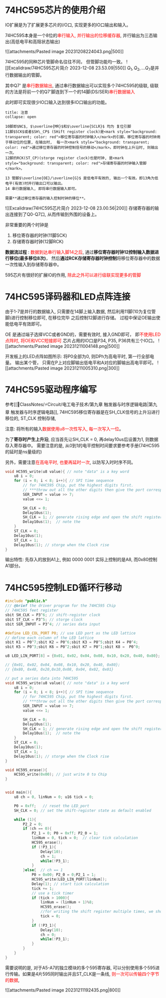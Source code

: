 # 74HC595芯片的使用介绍 
IO扩展是为了扩展更多芯片的I/O口, 实现更多的IO口输出和输入。

74HC595本身是一个8位的<mark style="background: transparent; color: red">串行输入, 并行输出的位移缓存器</mark>, 并行输出为三态输出(高低电平和高阻状态输出) 

![[attachments/Pasted image 20231208224043.png|500]]

74HC595的同种芯片管脚命名往往不同， 但管脚功能均一致。
![[Excalidraw/74HC595芯片简介 2023-12-08 23.53.09|550]]
$Q_1, Q_2,\dots Q_{7}$是并行数据输出的管脚。

其中Q7' 是<mark style="background: transparent; color: red">串行数据输出</mark>, 通过串行数据输出可以实现多个74HC595的级联, 级联的方法是将前一个的Q7'脚连到下一个的14脚(DS/SER)<mark style="background: transparent; color: red">串行数据输入</mark>

此时即可实现很少IO口输入达到很多IO口输出的功能。
`````ad-caution 
title: 注意
collapse: open

10脚即$NC$, $\overline{MR}$和$\overline{SCLR}$ 均为 复位引脚
11脚$SCK$或者$SH\_CP$ (SHift register clock)是<mark style="background: transparent; color: red">移位寄存器的时钟输入</mark>的引脚。移位寄存器的时钟用于移动位的位置, 在输出时,  每一次<mark style="background: transparent; color: red">通过移位寄存器的时钟控制信号的移动</mark>。即时钟在上升沿时, 则输出一次。
12脚的RCK(ST_CP)(storge register clock)也是时钟, 是<mark style="background: transparent; color: red">存储寄存器的时钟输入管脚</mark>。

13 管脚$\overline{OE}/\overline{G}$ 是低电平有效的, 输出一个有效。即13角为低电平(有效)时并行输出口可以输出。
14 串行数据输入, 即将串行数据输入即可。

需要**通过移位寄存器的输入控制时钟的移位**。
`````
![[Excalidraw/74HC595芯片简介 2023-12-08 23.00.56|200]]
 存储寄存器的输出连接到了Q0-Q7口, 从而传输到外围的设备上。

非常重要的两个时钟是
1. 移位寄存器的时钟(11脚SCK)
2. 存储寄存器时钟(12脚RCK)

**数据流过程** : <mark style="background: transparent; color: red">数据到达串行输入脚14之后</mark>, 通过**移位寄存器时钟12控制输入数据进行移位(最多移位8次)**， 然后**通过RCK存储寄存器时钟控制**将移位寄存器中的数据一次性输入到存储寄存器中。

595芯片有很好的扩展IO的作用, <mark style="background: transparent; color: red">除此之外可以进行级联实现更多的管脚</mark> 
 
# 74HC595译码器和LED点阵连接
由于1-7是并行的数据输入, 只需要在14脚上输入数据, 然后利用11脚(10为复位管脚)进行控制移位即可, 在移位完毕 之后控制12脚进行存储。
过程中保证OE输出使能低电平有效即可。

OE 是通过端子选择VCC或者GND的，需要有效时, 接入GND即可， 即<mark style="background: transparent; color: red">不使用LED点阵时, 将OE和VCC短接即可</mark>
芯片占用的IO口是P34, P35, P36共有三个IO口。
![[attachments/Pasted image 20231211004148.png|500]]

开发板上的LED点阵如图所示: 
将P0全部为0, 则DPh为高电平时, 第一行全部电量。
输出某个管， 只需在P上对应脚输出低电平和A对应的脚输出高电平即可。
![[attachments/Pasted image 20231211005310.png|300]]

# 74HC595驱动程序编写

参考[[📘ClassNotes/⚡Circuit/电工电子技术/第九章 触发器与时序逻辑电路|第九章 触发器与时序逻辑电路]], 74HC595移位寄存器是在SH_CLK信号的上升沿进行移位的, 
ST_CLK 控制存储, 

注意: 将所有的输入<mark style="background: transparent; color: red">数据使用u8一次性写入, 每一次写入一位</mark>。

为了**寄存时产生上升沿**, 应当首先让SH_CLK = 0, 再delay10us后设置为1, 则数据存入寄存器中。
需要注意的是, 从0到1的电平控制时间要求要参考手册(74HC595的延时是ns量级的) 

另外，需要注意<mark style="background: transparent; color: red">在高电平时, 也要再延时一次</mark>, 以防写入时时序不同。 
```c
void HC595_write(u8 value){ // note "data" is a key word
    u8 i = 0;
    for (i = 0; i < 8; i++){ // SPI time sequence 
        // for 74HC595 Chip, put the highest digits first.
        // ***throw out all the other digits then give the port correspond value****
        SER_INPUT = value >> 7; 
        value <<= 1; 

        SH_CLK = 0;
        Delay10us(1);
        SH_CLK = 1; // generate rising edge and open the shift register 
		Delay10us(1);  // note the 
    }
    ST_CLK = 0;
    Delay10us(1);
    ST_CLK = 1;
    Delay10us(1); // storge when the Clock rise
}
```
输出特性: 先存入的放到A1上, 例如
0000 0001 实际上控制的是A8, 而0x80控制A1部分。

# 74HC595控制LED循环行移动

```c
#include "public.h"
/// @brief the driver program for the 74HC595 Chip 
// 74HC595 feet register 
sbit SH_CLK = P3^6; // shift-register clock 
sbit ST_CLK = P3^5; // storge clock 
sbit SER_INPUT = P3^4; // series data input 

#define LED_COL_PORT P0; // use LED port as the LED lattice 
// define each column of the LED lattice 
sbit K1 = P0^7;sbit K2 = P0^6;sbit K3 = P0^5;sbit K4 = P0^4;
sbit K5 = P0^3;sbit K6 = P0^2;sbit K7 = P0^1;sbit K8 =  P0^0;

u8 LED_LIN_PORT[8] = {0x01, 0x02, 0x04, 0x08, 0x10, 0x20, 0x40, 0x80}; 

// {0x01, 0x02, 0x04, 0x08, 0x10, 0x20, 0x40, 0x80};
// {0x80, 0x40, 0x20,0x10,0x08, 0x04, 0x02, 0x01}

// put a series data into 74HC595
void HC595_write(u8 value){ // note "data" is a key word
    u8 i = 0;
    for (i = 0; i < 8; i++){ // SPI time sequence 
        // for 74HC595 Chip, put the highest digits first.
        // ***throw out all the other digits then give the port correspond value****
        SER_INPUT = value >> 7; 
        value <<= 1; 

        SH_CLK = 0;
        Delay10us(1);
        SH_CLK = 1; // generate rising edge and open the shift register 
		Delay10us(1);  // note the 
    }
    ST_CLK = 0;
    Delay10us(1);
    ST_CLK = 1;
    Delay10us(1); // storge when the Clock rise
}

void HC595_erase(){
    HC595_write(0x00); // just write 0 to Chip
}


void main(){
    u8 ch = 0, linNum = 0; u16 tick = 0;

    P0 = 0xff;   // reset the LED_port
    SH_CLK = 0; // set the shift-register state as default enabled 

    while (1){
        P2_2 = 0;
        if (ch == 0){
            P2_1 = 0; P0 = 0xff; P2_0 = 1;
            linNum = 0, tick = 0;  // clear tick calculation
            HC595_erase();
            if (!P3_1){
                Delay(10);
                ch = 1;
                while(!P3_1);
            }
        }else{  // ch == 1
            P0 = 0x00; P2_0 = 0;P2_1 = 1;
            HC595_write(LED_LIN_PORT[linNum]);
            Delay(1); // start tick calculation
            tick += 1;
            // use a tick timer
            if (tick > 1000){
                linNum = (linNum + 1)%8;
                HC595_erase();           
                //for writing the shift register multiple times, we should clear LED first 
                tick = 0;
            }
            if (!P3_1){
                Delay(10);
                ch = 0;
                while(!P3_1);
            }
        }
    }
}
```


需要说明的是, 对于A5-A7的独立模块的多个595寄存器, 可以分别使用多个595进行传输。如果是4片595同时输出并且ST_CLK是一条线, <mark style="background: transparent; color: red">则一次可以传输四个字节的数据</mark>,  

![[attachments/Pasted image 20231211192435.png|800]]

